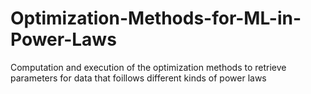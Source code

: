 # Optimization-Methods-for-ML-in-Power-Laws
Computation and execution of the optimization methods to retrieve parameters for data that foillows different kinds of power laws 
